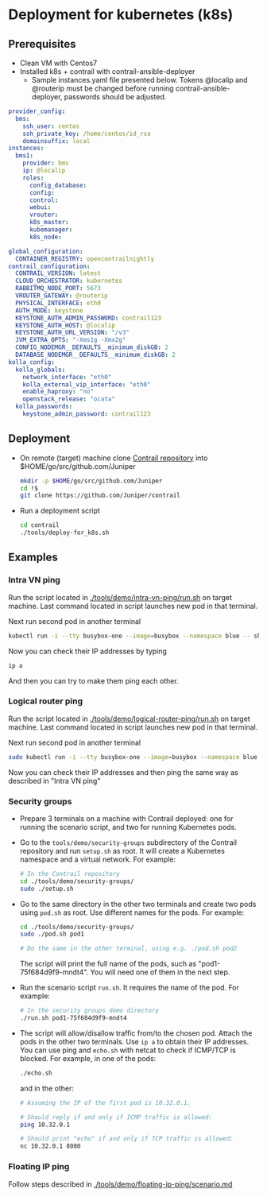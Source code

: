 # Deployment for kubernetes (k8s)

## Prerequisites

- Clean VM with Centos7
- Installed k8s + contrail with contrail-ansible-deployer
  - Sample instances.yaml file presented below. Tokens @localip and @routerip must be changed before running contrail-ansible-deployer, passwords should be adjusted.

```yaml
provider_config:
  bms:
    ssh_user: centos
    ssh_private_key: /home/centos/id_rsa
    domainsuffix: local
instances:
  bms1:
    provider: bms
    ip: @localip
    roles:
      config_database:
      config:
      control:
      webui:
      vrouter:
      k8s_master:
      kubemanager:
      k8s_node:

global_configuration:
  CONTAINER_REGISTRY: opencontrailnightly
contrail_configuration:
  CONTRAIL_VERSION: latest
  CLOUD_ORCHESTRATOR: kubernetes
  RABBITMQ_NODE_PORT: 5673
  VROUTER_GATEWAY: @routerip
  PHYSICAL_INTERFACE: eth0
  AUTH_MODE: keystone
  KEYSTONE_AUTH_ADMIN_PASSWORD: contrail123
  KEYSTONE_AUTH_HOST: @localip
  KEYSTONE_AUTH_URL_VERSION: "/v3"
  JVM_EXTRA_OPTS: "-Xms1g -Xmx2g"
  CONFIG_NODEMGR__DEFAULTS__minimum_diskGB: 2
  DATABASE_NODEMGR__DEFAULTS__minimum_diskGB: 2
kolla_config:
  kolla_globals:
    network_interface: "eth0"
    kolla_external_vip_interface: "eth0"
    enable_haproxy: "no"
    openstack_release: "ocata"
  kolla_passwords:
    keystone_admin_password: contrail123
```

## Deployment

- On remote (target) machine clone [Contrail repository](https://github.com/Juniper/contrail) into $HOME/go/src/github.com/Juniper

  ```bash
  mkdir -p $HOME/go/src/github.com/Juniper
  cd !$
  git clone https://github.com/Juniper/contrail
  ```

- Run a deployment script

  ```bash
  cd contrail
  ./tools/deploy-for_k8s.sh
  ```

## Examples

### Intra VN ping

Run the script located in [./tools/demo/intra-vn-ping/run.sh](../tools/demo/intra-vn-ping/run.sh)
on target machine. Last command located in script launches new pod in that terminal.

Next run second pod in another terminal

```bash
kubectl run -i --tty busybox-one --image=busybox --namespace blue -- sh
```

Now you can check their IP addresses by typing

```bash
ip a
```

And then you can try to make them ping each other.

### Logical router ping

Run the script located in [./tools/demo/logical-router-ping/run.sh](../tools/demo/logical-router-ping/run.sh)
on target machine. Last command located in script launches new pod in that terminal.

Next run second pod in another terminal

```bash
sudo kubectl run -i --tty busybox-one --image=busybox --namespace blue -- sh
```

Now you can check their IP addresses and then ping the same way
as described in "Intra VN ping"

### Security groups

- Prepare 3 terminals on a machine with Contrail deployed: one for running the scenario script, and two for running Kubernetes pods.
- Go to the `tools/demo/security-groups` subdirectory of the Contrail repository and run `setup.sh` as root.
  It will create a Kubernetes namespace and a virtual network. For example:

  ```bash
  # In the Contrail repository
  cd ./tools/demo/security-groups/
  sudo ./setup.sh
  ```

- Go to the same directory in the other two terminals and create two pods using `pod.sh` as root. Use different names for the pods. For example:

  ```bash
  cd ./tools/demo/security-groups/
  sudo ./pod.sh pod1

  # Do the same in the other terminal, using e.g. ./pod.sh pod2
  ```

  The script will print the full name of the pods, such as "pod1-75f684d9f9-mndt4". You will need one of them in the next step.

- Run the scenario script `run.sh`. It requires the name of the pod. For example:

  ```bash
  # In the security groups demo directory
  ./run.sh pod1-75f684d9f9-mndt4
  ```

- The script will allow/disallow traffic from/to the chosen pod. Attach the pods in the other two terminals. Use `ip a` to obtain their IP addresses.
  You can use ping and `echo.sh` with netcat to check if ICMP/TCP is blocked. For example, in one of the pods:

  ```bash
  ./echo.sh
  ```

  and in the other:

  ```bash
  # Assuming the IP of the first pod is 10.32.0.1.

  # Should reply if and only if ICMP traffic is allowed:
  ping 10.32.0.1

  # Should print "echo" if and only if TCP traffic is allowed:
  nc 10.32.0.1 8080
  ```

### Floating IP ping

Follow steps described in [./tools/demo/floating-ip-ping/scenario.md](../tools/demo/floating-ip-ping/scenario.md)
